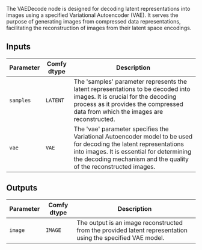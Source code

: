 
The VAEDecode node is designed for decoding latent representations into images using a specified Variational Autoencoder (VAE). It serves the purpose of generating images from compressed data representations, facilitating the reconstruction of images from their latent space encodings.

## Inputs

| Parameter | Comfy dtype | Description |
|-----------|-------------|-------------|
| `samples` | `LATENT`    | The 'samples' parameter represents the latent representations to be decoded into images. It is crucial for the decoding process as it provides the compressed data from which the images are reconstructed. |
| `vae`     | `VAE`       | The 'vae' parameter specifies the Variational Autoencoder model to be used for decoding the latent representations into images. It is essential for determining the decoding mechanism and the quality of the reconstructed images. |

## Outputs

| Parameter | Comfy dtype | Description |
|-----------|-------------|-------------|
| `image`   | `IMAGE`     | The output is an image reconstructed from the provided latent representation using the specified VAE model. |
